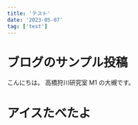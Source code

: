 ```yaml
---
title: 'テスト'
date: '2023-05-07'
tag: ['test']
---
```


# ブログのサンプル投稿

こんにちは。
高橋狩川研究室 M1 の大槻です。

# アイスたべたよ
